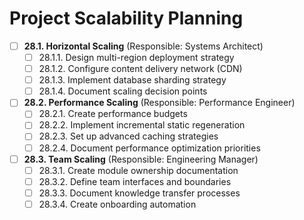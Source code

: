 # Project Scalability Planning

- [ ] **28.1. Horizontal Scaling** (Responsible: Systems Architect)
  - [ ] 28.1.1. Design multi-region deployment strategy
  - [ ] 28.1.2. Configure content delivery network (CDN)
  - [ ] 28.1.3. Implement database sharding strategy
  - [ ] 28.1.4. Document scaling decision points

- [ ] **28.2. Performance Scaling** (Responsible: Performance Engineer)
  - [ ] 28.2.1. Create performance budgets
  - [ ] 28.2.2. Implement incremental static regeneration
  - [ ] 28.2.3. Set up advanced caching strategies
  - [ ] 28.2.4. Document performance optimization priorities

- [ ] **28.3. Team Scaling** (Responsible: Engineering Manager)
  - [ ] 28.3.1. Create module ownership documentation
  - [ ] 28.3.2. Define team interfaces and boundaries
  - [ ] 28.3.3. Document knowledge transfer processes
  - [ ] 28.3.4. Create onboarding automation 